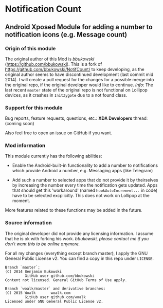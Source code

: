 # Notification Count
## Android Xposed Module for adding a number to notification icons (e.g. Message count)

### Origin of this module
The original author of this Mod is *bbukowski* (https://github.com/bbukowski).
This is a fork of https://github.com/bbukowski/NotifCount/ to keep developing, as the original author seems to have discontinued development (last commit mid 2014).
I will create a pull request for the changes for a possible merge into the original repo, if the original developer would like to continue.
*Info:* The last recent `master` state of the original repo is not functional on Lollipop devices, as it crashes in `InitZygote` due to a not found class.

### Support for this module
Bug reports, feature requests, questions, etc.:
**XDA Developers** thread:
(coming soon)

Also feel free to open an issue on GitHub if you want.

### Mod information
This module currently has the following abilities:
- Enable the Android-built-in functionality to add a number to notifications which provide Android a number, e.g. Messaging apps (like Telegram)

- Add such a number to selected apps that do not provide it by theirselves by increasing the number every time the notification gets updated.
Apps that should get this 'workaround' (named `hookAutoIncrement...` in code) have to be selected excplicitly.
This does not work on Lollipop at the moment.

More features related to these functions may be added in the future.

### Source information
The original developer did not provide any licensing information.
I assume that he is ok with forking his work.
*bbukowski, please contact me if you don't want this to be online anymore.*

For all my changes (everything except branch master), I apply the GNU General Public License v2.
You can find a copy in this repo under `LICENSE`.

```
Branch `master`:
(C) 2014 Benjamin Bukowski
         GitHub user github.com/bbukowski
Content not licensed. General GitHub Terms of Use apply.

Branch `woalk/master` and derivative branches:
(C) 2015 Woalk       woalk.com
         GitHub user github.com/woalk
Licensed under GNU General Public License v2.
```
